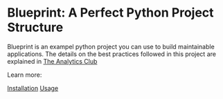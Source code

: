# Blueprint: A Perfect Python Project Structure

Blueprint is an exampel python project you can use to build maintainable applications. The details on the best practices followed in this project are explained in [The Analytics Club](https://www.the-analytics.club)

Learn more:

[Installation](/installation)
[Usage](/usage)
